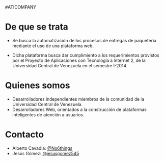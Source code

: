 #ATICOMPANY

De que se trata
==================
* Se busca la automatización de los procesos de entregas de paqueteria mediante el uso de una plataforma web.

* Dicha plataforma busca dar cumplimiento a los requerimientos provistos por el Proyecto de Aplicaciones con Tecnología a Internet 2, de la Universidad Central de Venezuela en el semestre I-2014.

Quienes somos
================
* Desarrolladores independientes miembros de la comunidad de la Universidad Central de Venezuela.
* Desarrolladores Web, orientados a la construcción de plataformas inteligentes de atención a usuarios.

Contacto
===========
* Alberto Cavadia:	[@No6things](https://github.com/No6things)
* Jesús Gómez:		[@jesusgomez545](https://github.com/jesusgomez545)

